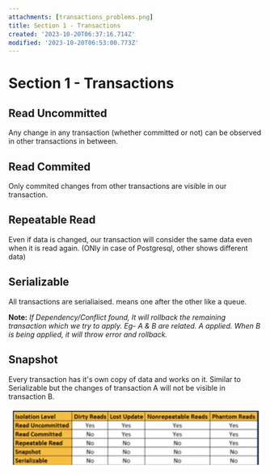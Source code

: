 ```yaml
---
attachments: [transactions_problems.png]
title: Section 1 - Transactions
created: '2023-10-20T06:37:16.714Z'
modified: '2023-10-20T06:53:00.773Z'
---
```


# Section 1 - Transactions

## Read Uncommitted
Any change in any transaction (whether committed or not) can be observed in other transactions in between.

## Read Commited
Only commited changes from other transactions are visible in our transaction.

## Repeatable Read
Even if data is changed, our transaction will consider the same data even when it is read again. (ONly in case of Postgresql, other shows different data)

## Serializable
All transactions are serialiaised. means one after the other like a queue.


**Note:** _If Dependency/Conflict found, It will rollback the remaining transaction which we try to apply. Eg- A & B are related. A applied. When B is being applied, it will throw error and rollback._

## Snapshot
Every transaction has it's own copy of data and works on it. Similar to Serializable but the changes of transaction A will not be visible in transaction B.


![problems visible in each transaction type](./../attachments/transactions_problems.png)

